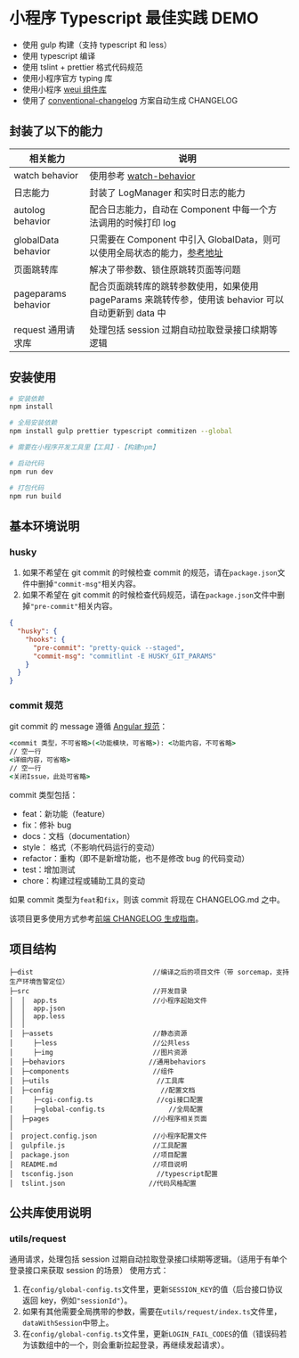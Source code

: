 # 小程序 Typescript 最佳实践 DEMO

- 使用 gulp 构建（支持 typescript 和 less）
- 使用 typescript 编译
- 使用 tslint + prettier 格式代码规范
- 使用小程序官方 typing 库
- 使用小程序 [weui 组件库](https://developers.weixin.qq.com/miniprogram/dev/extended/weui/)
- 使用了 [conventional-changelog](https://github.com/conventional-changelog/conventional-changelog) 方案自动生成 CHANGELOG

## 封装了以下的能力

| 相关能力            | 说明                                                                                                                                          |
| ------------------- | --------------------------------------------------------------------------------------------------------------------------------------------- |
| watch behavior      | 使用参考 [watch-behavior](https://github.com/godbasin/watch-behavior)                                                                         |
| 日志能力            | 封装了 LogManager 和实时日志的能力                                                                                                            |
| autolog behavior    | 配合日志能力，自动在 Component 中每一个方法调用的时候打印 log                                                                                 |
| globalData behavior | 只需要在 Component 中引入 GlobalData，则可以使用全局状态的能力，[参考地址](https://godbasin.github.io/2019/11/09/wxapp-global-data-behavior/) |
| 页面跳转库          | 解决了带参数、锁住原跳转页面等问题                                                                                                            |
| pageparams behavior | 配合页面跳转库的跳转参数使用，如果使用 pageParams 来跳转传参，使用该 behavior 可以自动更新到 data 中                                          |
| request 通用请求库  | 处理包括 session 过期自动拉取登录接口续期等逻辑                                                                                               |

## 安装使用

```bash
# 安装依赖
npm install

# 全局安装依赖
npm install gulp prettier typescript commitizen --global

# 需要在小程序开发工具里【工具】-【构建npm】

# 启动代码
npm run dev

# 打包代码
npm run build
```

## 基本环境说明

### husky

1. 如果不希望在 git commit 的时候检查 commit 的规范，请在`package.json`文件中删掉`"commit-msg"`相关内容。
2. 如果不希望在 git commit 的时候检查代码规范，请在`package.json`文件中删掉`"pre-commit"`相关内容。

```json
{
  "husky": {
    "hooks": {
      "pre-commit": "pretty-quick --staged",
      "commit-msg": "commitlint -E HUSKY_GIT_PARAMS"
    }
  }
}
```

### commit 规范

git commit 的 message 遵循 [Angular 规范](https://docs.google.com/document/d/1QrDFcIiPjSLDn3EL15IJygNPiHORgU1_OOAqWjiDU5Y/edit#heading=h.greljkmo14y0)：

```cmd
<commit 类型，不可省略>(<功能模块，可省略>): <功能内容，不可省略>
// 空一行
<详细内容，可省略>
// 空一行
<关闭Issue，此处可省略>
```

commit 类型包括：

- feat：新功能（feature）
- fix：修补 bug
- docs：文档（documentation）
- style： 格式（不影响代码运行的变动）
- refactor：重构（即不是新增功能，也不是修改 bug 的代码变动）
- test：增加测试
- chore：构建过程或辅助工具的变动

如果 commit 类型为`feat`和`fix`，则该 commit 将现在 CHANGELOG.md 之中。

该项目更多使用方式参考[前端 CHANGELOG 生成指南](https://godbasin.github.io/2019/11/10/change-log/)。

## 项目结构

```
├─dist                              //编译之后的项目文件（带 sorcemap，支持生产环境告警定位）
├─src                               //开发目录
│  │  app.ts                        //小程序起始文件
│  │  app.json
│  │  app.less
│  │
│  ├─assets                     	//静态资源
│     ├─less						//公共less
│     ├─img						    //图片资源
│  ├─behaviors                     //通用behaviors
│  ├─components                     //组件
│  ├─utils                           //工具库
│  ├─config                           //配置文档
│     ├─cgi-config.ts                //cgi接口配置
│     ├─global-config.ts                //全局配置
│  ├─pages                          //小程序相关页面
│
│  project.config.json              //小程序配置文件
│  gulpfile.js                      //工具配置
│  package.json                     //项目配置
│  README.md                        //项目说明
│  tsconfig.json                     //typescript配置
│  tslint.json                     //代码风格配置
```

## 公共库使用说明

### utils/request

通用请求，处理包括 session 过期自动拉取登录接口续期等逻辑。（适用于有单个登录接口来获取 session 的场景）
使用方式：

1. 在`config/global-config.ts`文件里，更新`SESSION_KEY`的值（后台接口协议返回 key，例如`"sessionId"`）。
2. 如果有其他需要全局携带的参数，需要在`utils/request/index.ts`文件里，`dataWithSession`中带上。
3. 在`config/global-config.ts`文件里，更新`LOGIN_FAIL_CODES`的值（错误码若为该数组中的一个，则会重新拉起登录，再继续发起请求）。
